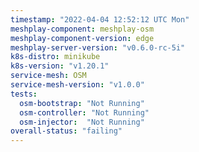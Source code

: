 ```yaml
---
timestamp: "2022-04-04 12:52:12 UTC Mon"
meshplay-component: meshplay-osm
meshplay-component-version: edge
meshplay-server-version: "v0.6.0-rc-5i"
k8s-distro: minikube
k8s-version: "v1.20.1"
service-mesh: OSM
service-mesh-version: "v1.0.0"
tests:
  osm-bootstrap: "Not Running"
  osm-controller: "Not Running"
  osm-injector:  "Not Running"
overall-status: "failing"
---
```

